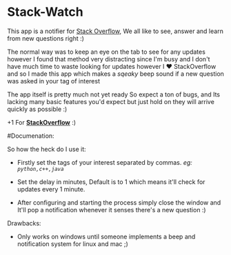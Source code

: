 Stack-Watch
===================

This app is a notifier for [Stack Overflow](http://stackoverflow.com/), We all like to see, answer and learn 
from new questions right :) 

The normal way was to keep an eye on the tab to see for any updates however I found that method very
distracting since I'm busy and I don't have much time to waste looking for updates however I ♥ StackOverflow
and so I made this app which makes a *sqeaky* beep sound if a new question was asked in your tag of interest

The app itself is pretty much not yet ready So expect a ton of bugs, and Its lacking many basic features you'd expect
but just hold on they will arrive quickly as possible :)

+1 For [**StackOverflow**](http://stackoverflow.com/) :)


#Documenation:

So how the heck do I use it:

- Firstly set the tags of your interest separated by commas. *eg: `python,c++,java`*

- Set the delay in minutes, Default is to 1 which means it'll check for updates every 1 minute.

- After configuring and starting the process simply close the window and It'll pop a notification whenever it senses there's a new question :)

Drawbacks:

- Only works on windows until someone implements a beep and notification system for linux and mac ;)
